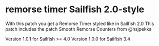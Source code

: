 # remorse timer Sailfish 2.0-style

With this patch you get a Remorse Timer styled like in Sailfish 2.0
This patch includes the patch Smooth Remorse Counters from @hsjpekka

Version 1.0.1 for Sailfish >= 4.0
Version 1.0.0 for Sailfish 3.4